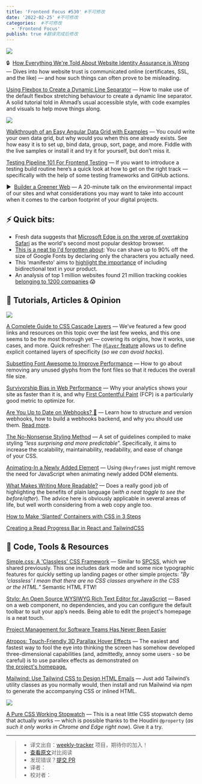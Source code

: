 ```yaml
---
title: 'Frontend Focus #530' #不可修改
date: '2022-02-25' #不可修改
categories:  #不可修改
  - 'Frontend Focus'
publish: true #翻译完成后修改
---
```


[![](https://res.cloudinary.com/cpress/image/upload/w_1280,e_sharpen:60/bc8kitzywewuxg70tcyk.jpg)](https://frontendfoc.us/link/120080/web)

<!--以上是预览信息，图片一张或限制百字左右，前者优先，全文请使用二级及以下标题-->
<!-- more -->

🔒  [How Everything We're Told About Website Identity Assurance is Wrong](https://frontendfoc.us/link/120080/web "www.troyhunt.com") — Dives into how website trust is communicated online (certificates, SSL, and the like) — and how such things can often prove to be misleading.

[Using Flexbox to Create a Dynamic Line Separator](https://frontendfoc.us/link/120088/web "ishadeed.com") — How to make use of the default flexbox stretching behaviour to create a dynamic line separator. A solid tutorial told in Ahmad’s usual accessible style, with code examples and visuals to help move things along.

[![](https://copm.s3.amazonaws.com/9b82fa54.png)](https://frontendfoc.us/link/120081/web)

[Walkthrough of an Easy Angular Data Grid with Examples](https://frontendfoc.us/link/120081/web "ad.doubleclick.net") — You could write your own data grid, but why would you when this one already exists. See how easy it is to set up, bind data, group, sort, page, and more. Fiddle with the live samples or install it and try it for yourself, but don’t miss it.

[Testing Pipeline 101 For Frontend Testing](https://frontendfoc.us/link/120082/web "www.smashingmagazine.com") — If you want to introduce a testing build routine here’s a quick look at how to get on the right track — specifically with the help of some testing frameworks and GitHub actions.

▶  [Builder a Greener Web](https://frontendfoc.us/link/120083/web "www.youtube.com") — A 20-minute talk on the environmental impact of our sites and what considerations you may want to take into account when it comes to the carbon footprint of your digital projects.

## **⚡️ Quick bits:**

*   Fresh data suggests that [Microsoft Edge is on the verge of overtaking Safari](https://frontendfoc.us/link/120084/web) as the world's second most popular desktop browser.
*   [This is a neat tip I'd forgotten about](https://frontendfoc.us/link/120085/web): You can shave up to 90% off the size of Google Fonts by declaring only the characters you actually need.
*   This 'manifesto' aims to [highlight the importance](https://frontendfoc.us/link/120086/web) of including bidirectional text in your product.
*   An analysis of top 1 million websites found 21 million tracking cookies [belonging to 1200 companies](https://frontendfoc.us/link/120087/web) 😱

## 📙 **Tutorials, Articles & Opinion**

[![](https://res.cloudinary.com/cpress/image/upload/w_1280,e_sharpen:60/v1645621317/zpwpjctn5m60q8xp3ngj.png)](https://frontendfoc.us/link/120078/web)

[A Complete Guide to CSS Cascade Layers](https://frontendfoc.us/link/120078/web "css-tricks.com") — We’ve featured a few good links and resources on this topic over the last few weeks, and this one seems to be the most thorough yet — covering its origins, how it works, use cases, and more. Quick refresher: The [`@layer` feature](https://frontendfoc.us/link/120079/web) allows us to define explicit contained layers of specificity (_so we can avoid hacks_).

[Subsetting Font Awesome to Improve Performance](https://frontendfoc.us/link/120089/web "css-tricks.com") — How to go about removing any unused glyphs from the font files so that it reduces the overall file size.

[Survivorship Bias in Web Performance](https://frontendfoc.us/link/120097/web "simonhearne.com") — Why your analytics shows your site as faster than it is, and why [First Contentful Paint](https://frontendfoc.us/link/120098/web) (FCP) is a particularly good metric to optimize for.

[Are You Up to Date on Webhooks? 🤔](https://frontendfoc.us/link/120092/web "www.hookrelay.dev") — Learn how to structure and version webhooks, how to build a webhooks backend, and why you should use them. [Read more](https://frontendfoc.us/link/120093/web).

[The No-Nonsense Styling Method](https://frontendfoc.us/link/120090/web "benlorantfy.com") — A set of guidelines compiled to make styling “_less surprising and more predictable_”. Specifically, it aims to increase the scalability, maintainability, readability, and ease of change of your CSS.

[Animating-In a Newly Added Element](https://frontendfoc.us/link/120099/web "thinkdobecreate.com") — Using `@keyframes` just might remove the need for JavaScript when animating newly added DOM elements.

[What Makes Writing More Readable?](https://frontendfoc.us/link/120094/web "pudding.cool") — Does a really good job of highlighting the benefits of plain language (_with a neat toggle to see the before/after_). The advice here is obviously applicable in several areas of life, but well worth considering from a web copy angle too.

[How to Make 'Slanted' Containers with CSS in 3 Steps](https://frontendfoc.us/link/120100/web)

[Creating a Read Progress Bar in React and TailwindCSS](https://frontendfoc.us/link/120101/web)

## 🔧 **Code, Tools & Resources**

[Simple.css: A 'Classless' CSS Framework](https://frontendfoc.us/link/120105/web "simplecss.org") — Similar to [SPCSS](https://frontendfoc.us/link/120106/web), which we shared previously. This one includes dark mode and some nice typographic features for quickly setting up landing pages or other simple projects: _"By 'classless' I mean that there are no CSS classes anywhere in the CSS or the HTML."_ Semantic HTML FTW!

[Stylo: An Open Source WYSIWYG Rich Text Editor for JavaScript](https://frontendfoc.us/link/120109/web "stylojs.com") — Based on a web component, no dependencies, and you can configure the default toolbar to suit your app’s needs. Being able to edit the project's homepage is a neat touch.

[Project Management for Software Teams Has Never Been Easier](https://frontendfoc.us/link/120107/web "shortcut.com")

[Atropos: Touch-Friendly 3D Parallax Hover Effects](https://frontendfoc.us/link/120146/web "github.com") — The easiest and fastest way to fool the eye into thinking the screen has somehow developed three-dimensional capabilities (and, admittedly, annoy some users - so be careful) is to use parallex effects as demonstrated on [the project's homepage.](https://frontendfoc.us/link/120147/web)

[Mailwind: Use Tailwind CSS to Design HTML Emails](https://frontendfoc.us/link/120110/web "github.com") — Just add Tailwind’s utility classes as you normally would, then install and run Mailwind via npm to generate the accompanying CSS or inlined HTML.

[![](https://res.cloudinary.com/cpress/image/upload/w_1280,e_sharpen:60/v1645615086/sbgferrrfeyng7r2bvbe.png)](https://frontendfoc.us/link/120108/web)

[A Pure CSS Working Stopwatch](https://frontendfoc.us/link/120108/web "codepen.io") — This is a neat little CSS stopwatch demo that actually works — which is possible thanks to the Houdini `@property` (_as such it only works in Chrome and Edge right now_). Give it a try.

---
> * 译文出自：[weekly-tracker](https://github.com/FEDarling/weekly-tracker) 项目，期待你的加入！
> * [查看原文](https://frontendfoc.us/issues/530)对比阅读
> * 发现错误？[提交 PR](https://github.com/FEDarling/weekly-tracker/blob/main/weeklys/frontend_focus/530)
> * 译者：
> * 校对者：
